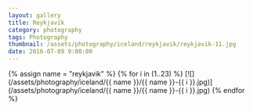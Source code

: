 ```yaml
---
layout: gallery
title: Reykjavík
category: photography
tags: Photography
thumbnail: /assets/photography/iceland/reykjavik/reykjavik-11.jpg
date: 2016-07-09 9:00:00
---
```


{% assign name = "reykjavik" %}
{% for i in (1..23) %}
[![](/assets/photography/iceland/{{ name }}/{{ name }}-{{ i }}.jpg)](/assets/photography/iceland/{{ name }}/{{ name }}-{{ i }}.jpg)
{% endfor %}